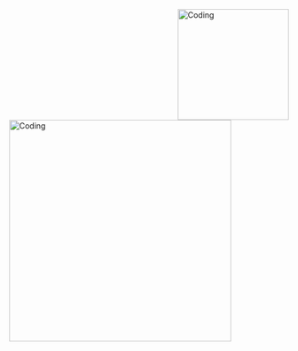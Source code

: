 <img align="right" alt="Coding" width="200" src="https://github.com/kamildegerliyurt/kamildegerliyurt/assets/139812195/6f290457-a10a-4c59-a97a-0c691243c358">

<img align="middle" alt="Coding" width="400" height="400" src="https://github.com/kamildegerliyurt/kamildegerliyurt/assets/139812195/6f290457-a10a-4c59-a97a-0c691243c358">

